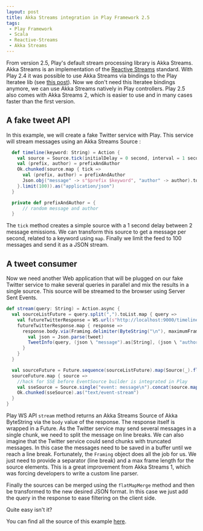 ```yaml
---
layout: post
title: Akka Streams integration in Play Framework 2.5
tags:
 - Play Framework
 - Scala
 - Reactive-Streams
 - Akka Streams
---
```


From version 2.5, Play's default stream processing library is Akka Streams. Akka Streams is an implementation of the [Reactive Streams](http://www.reactive-streams.org/) standard.
With Play 2.4 it was possible to use Akka Streams via bindings to the Play Iteratee lib (see [this post](http://loicdescotte.github.io/posts/play-akka-streams-twitter)).
Now we don't need this Iteratee bindings anymore, we can use Akka Streams natively in Play controllers. Play 2.5 also comes with Akka Streams 2, which is easier to use and in many cases faster than the first version.

## A fake tweet API

In this example, we will create a fake Twitter service with Play. This service will stream messages using an Akka Streams Source :

```scala
  def timeline(keyword: String) = Action {
    val source = Source.tick(initialDelay = 0 second, interval = 1 second, tick = "tick")
    val (prefix, author) = prefixAndAuthor
    Ok.chunked(source.map { tick =>
      val (prefix, author) = prefixAndAuthor
      Json.obj("message" -> s"$prefix $keyword", "author" -> author).toString + "\n"
    }.limit(100)).as("application/json")
  }

  private def prefixAndAuthor = {
      // random message and author
  }
```

The `tick` method creates a simple source with a 1 second delay between 2 message emissions. We can transform this source to get a message per second, related to a keyword using `map`.
Finally we limit the feed to 100 messages and send it as a JSON stream.

## A tweet consumer

Now we need another Web application that will be plugged on our fake Twitter service to make several queries in parallel and mix the results in a single source. This source will be streamed to the browser using Server Sent Events.

```scala
def stream(query: String) = Action.async {
  val sourceListFuture = query.split(",").toList.map { query =>
    val futureTwitterResponse = WS.url(s"http://localhost:9000/timeline/$query").stream
    futureTwitterResponse.map { response =>
      response.body.via(Framing.delimiter(ByteString("\n"), maximumFrameLength = 100, allowTruncation = true).map(_.utf8String)).map { tweet =>
        val json = Json.parse(tweet)
        TweetInfo(query, (json \ "message").as[String], (json \ "author").as[String])
      }
    }
  }

  val sourceFuture = Future.sequence(sourceListFuture).map(Source(_).flatMapMerge(10, identity).map(_.toJson))
  sourceFuture.map { source =>
    //hack for SSE before EventSource builder is integrated in Play
    val sseSource = Source.single("event: message\n").concat(source.map(tweetInfo => s"data: $tweetInfo\n\n"))
    Ok.chunked(sseSource).as("text/event-stream")
  }
}
```


Play WS API `stream` method returns an Akka Streams Source of Akka ByteString via the `body` value of the response. The response itself is wrapped in a Future.
As the Twitter service may send several messages in a single chunk, we need to split the message on line breaks.
We can also imagine that the Twitter service could send chunks with truncated messages. In this case the messages need to be saved in a buffer until we reach a line break.
Fortunately, the `Framing` object does all the job for us. We just need to provide a separator (line break) and a max frame length for the source elements. This is a great improvement from Akka Streams 1, which was forcing developers to write a custom line parser.

Finally the sources can be merged using the `flatMapMerge` method and then be transformed to the new desired JSON format.  In this case we just add the query in the response to ease filtering on the client side.

Quite easy isn't it?

You can find all the source of this example [here](http://github.com/loicdescotte/touiteur).
